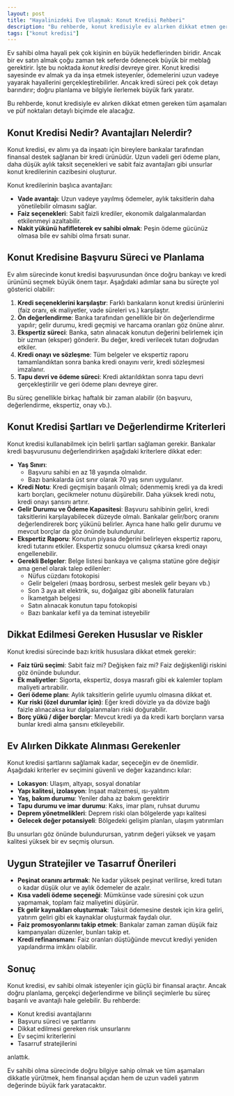 ```yaml
---
layout: post
title: "Hayalinizdeki Eve Ulaşmak: Konut Kredisi Rehberi"
description: "Bu rehberde, konut kredisiyle ev alırken dikkat etmen gereken tüm aşamaları ve püf noktaları detaylı biçimde ele alacağız."
tags: ["konut kredisi"]
---
```


Ev sahibi olma hayali pek çok kişinin en büyük hedeflerinden biridir. Ancak bir ev satın almak çoğu zaman tek seferde ödenecek büyük bir meblağ gerektirir. İşte bu noktada *konut kredisi* devreye girer. Konut kredisi sayesinde ev almak ya da inşa etmek isteyenler, ödemelerini uzun vadeye yayarak hayallerini gerçekleştirebilirler. Ancak kredi süreci pek çok detayı barındırır; doğru planlama ve bilgiyle ilerlemek büyük fark yaratır.

Bu rehberde, konut kredisiyle ev alırken dikkat etmen gereken tüm aşamaları ve püf noktaları detaylı biçimde ele alacağız.

## Konut Kredisi Nedir? Avantajları Nelerdir?

Konut kredisi, ev alımı ya da inşaatı için bireylere bankalar tarafından finansal destek sağlanan bir kredi ürünüdür. Uzun vadeli geri ödeme planı, daha düşük aylık taksit seçenekleri ve sabit faiz avantajları gibi unsurlar konut kredilerinin cazibesini oluşturur.

Konut kredilerinin başlıca avantajları:

- **Vade avantajı**: Uzun vadeye yayılmış ödemeler, aylık taksitlerin daha yönetilebilir olmasını sağlar.
- **Faiz seçenekleri**: Sabit faizli krediler, ekonomik dalgalanmalardan etkilenmeyi azaltabilir.
- **Nakit yükünü hafifleterek ev sahibi olmak**: Peşin ödeme gücünüz olmasa bile ev sahibi olma fırsatı sunar.

## Konut Kredisine Başvuru Süreci ve Planlama

Ev alım sürecinde konut kredisi başvurusundan önce doğru bankayı ve kredi ürününü seçmek büyük önem taşır. Aşağıdaki adımlar sana bu süreçte yol gösterici olabilir:

1. **Kredi seçeneklerini karşılaştır**: Farklı bankaların konut kredisi ürünlerini (faiz oranı, ek maliyetler, vade süreleri vs.) karşılaştır.
2. **Ön değerlendirme**: Banka tarafından genellikle bir ön değerlendirme yapılır; gelir durumu, kredi geçmişi ve harcama oranları göz önüne alınır.
3. **Ekspertiz süreci**: Banka, satın alınacak konutun değerini belirlemek için bir uzman (eksper) gönderir. Bu değer, kredi verilecek tutarı doğrudan etkiler.
4. **Kredi onayı ve sözleşme**: Tüm belgeler ve ekspertiz raporu tamamlandıktan sonra banka kredi onayını verir, kredi sözleşmesi imzalanır.
5. **Tapu devri ve ödeme süreci**: Kredi aktarıldıktan sonra tapu devri gerçekleştirilir ve geri ödeme planı devreye girer.

Bu süreç genellikle birkaç haftalık bir zaman alabilir (ön başvuru, değerlendirme, ekspertiz, onay vb.).

## Konut Kredisi Şartları ve Değerlendirme Kriterleri

Konut kredisi kullanabilmek için belirli şartları sağlaman gerekir. Bankalar kredi başvurusunu değerlendirirken aşağıdaki kriterlere dikkat eder:

- **Yaş Sınırı**:
  - Başvuru sahibi en az 18 yaşında olmalıdır.
  - Bazı bankalarda üst sınır olarak 70 yaş sınırı uygulanır.
- **Kredi Notu**: Kredi geçmişin başarılı olmalı; ödenmemiş kredi ya da kredi kartı borçları, gecikmeler notunu düşürebilir. Daha yüksek kredi notu, kredi onayı şansını artırır.
- **Gelir Durumu ve Ödeme Kapasitesi**: Başvuru sahibinin geliri, kredi taksitlerini karşılayabilecek düzeyde olmalı. Bankalar gelir/borç oranını değerlendirerek borç yükünü belirler. Ayrıca hane halkı gelir durumu ve mevcut borçlar da göz önünde bulundurulur.
- **Ekspertiz Raporu**: Konutun piyasa değerini belirleyen ekspertiz raporu, kredi tutarını etkiler. Ekspertiz sonucu olumsuz çıkarsa kredi onayı engellenebilir.
- **Gerekli Belgeler**: Belge listesi bankaya ve çalışma statüne göre değişir ama genel olarak talep edilenler:
  - Nüfus cüzdanı fotokopisi
  - Gelir belgeleri (maaş bordrosu, serbest meslek gelir beyanı vb.)
  - Son 3 aya ait elektrik, su, doğalgaz gibi abonelik faturaları
  - İkametgah belgesi
  - Satın alınacak konutun tapu fotokopisi
  - Bazı bankalar kefil ya da teminat isteyebilir

## Dikkat Edilmesi Gereken Hususlar ve Riskler

Konut kredisi sürecinde bazı kritik hususlara dikkat etmek gerekir:

- **Faiz türü seçimi**: Sabit faiz mi? Değişken faiz mi? Faiz değişkenliği riskini göz önünde bulundur.
- **Ek maliyetler**: Sigorta, ekspertiz, dosya masrafı gibi ek kalemler toplam maliyeti artırabilir.
- **Geri ödeme planı**: Aylık taksitlerin gelirle uyumlu olmasına dikkat et.
- **Kur riski (özel durumlar için)**: Eğer kredi dövizle ya da dövize bağlı faizle alınacaksa kur dalgalanmaları riski doğurabilir.
- **Borç yükü / diğer borçlar**: Mevcut kredi ya da kredi kartı borçların varsa bunlar kredi alma şansını etkileyebilir.

## Ev Alırken Dikkate Alınması Gerekenler

Konut kredisi şartlarını sağlamak kadar, seçeceğin ev de önemlidir. Aşağıdaki kriterler ev seçimini güvenli ve değer kazandırıcı kılar:

- **Lokasyon**: Ulaşım, altyapı, sosyal donatılar
- **Yapı kalitesi, izolasyon**: İnşaat malzemesi, ısı-yalıtım
- **Yaş, bakım durumu**: Yeniler daha az bakım gerektirir
- **Tapu durumu ve imar durumu**: Kaks, imar planı, ruhsat durumu
- **Deprem yönetmelikleri**: Deprem riski olan bölgelerde yapı kalitesi
- **Gelecek değer potansiyeli**: Bölgedeki gelişim planları, ulaşım yatırımları

Bu unsurları göz önünde bulundurursan, yatırım değeri yüksek ve yaşam kalitesi yüksek bir ev seçmiş olursun.

## Uygun Stratejiler ve Tasarruf Önerileri

- **Peşinat oranını artırmak**: Ne kadar yüksek peşinat verilirse, kredi tutarı o kadar düşük olur ve aylık ödemeler de azalır.
- **Kısa vadeli ödeme seçeneği**: Mümkünse vade süresini çok uzun yapmamak, toplam faiz maliyetini düşürür.
- **Ek gelir kaynakları oluşturmak**: Taksit ödemesine destek için kira geliri, yatırım geliri gibi ek kaynaklar oluşturmak faydalı olur.
- **Faiz promosyonlarını takip etmek**: Bankalar zaman zaman düşük faiz kampanyaları düzenler, bunları takip et.
- **Kredi refinansmanı**: Faiz oranları düştüğünde mevcut krediyi yeniden yapılandırma imkânı olabilir.

## Sonuç

Konut kredisi, ev sahibi olmak isteyenler için güçlü bir finansal araçtır. Ancak doğru planlama, gerçekçi değerlendirme ve bilinçli seçimlerle bu süreç başarılı ve avantajlı hale gelebilir. Bu rehberde:

- Konut kredisi avantajlarını
- Başvuru süreci ve şartlarını
- Dikkat edilmesi gereken risk unsurlarını
- Ev seçimi kriterlerini
- Tasarruf stratejilerini

anlattık.

Ev sahibi olma sürecinde doğru bilgiye sahip olmak ve tüm aşamaları dikkatle yürütmek, hem finansal açıdan hem de uzun vadeli yatırım değerinde büyük fark yaratacaktır.